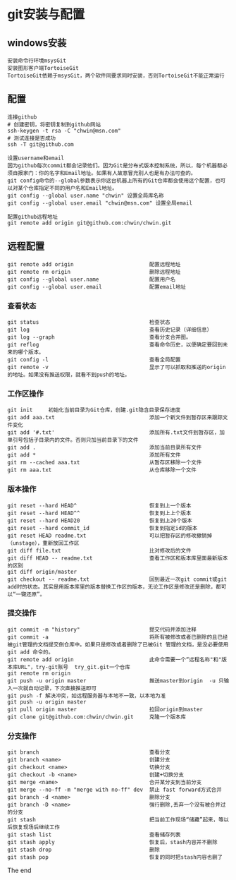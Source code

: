 # git安装与配置
## windows安装
    安装命令行环境msysGit
    安装图形客户端TortoiseGit
    TortoiseGit依赖于msysGit，两个软件同要求同时安装，否则TortoiseGit不能正常运行
## 配置
    连接github
    # 创建密钥，将密钥复制到github网站
    ssh-keygen -t rsa -C "chwin@msn.com"
    # 测试连接是否成功
    ssh -T git@github.com

    设置username和email
    因为github每次commit都会记录他们。因为Git是分布式版本控制系统，所以，每个机器都必须自报家门：你的名字和Email地址。如果有人故意冒充别人也是有办法可查的。
    git config命令的--global参数表示你这台机器上所有的Git仓库都会使用这个配置，也可以对某个仓库指定不同的用户名和Email地址。
    git config --global user.name "chwin" 设置全局库名称
    git config --global user.email "chwin@msn.com" 设置全局email

    配置github远程地址
    git remote add origin git@github.com:chwin/chwin.git
## 远程配置
    git remote add origin                        配置远程地址
    git remote rm origin                         删除远程地址
    git config --global user.name                配置用户名
    git config --global user.email               配置email地址
### 查看状态
    git status                                   检查状态
    git log                                      查看历史记录（详细信息）
    git log --graph                              查看分支合并图。
    git reflog                                   查看命令历史，以便确定要回到未来的哪个版本。
    git config -l                                查看全局配置
    git remote -v                                显示了可以抓取和推送的origin的地址。如果没有推送权限，就看不到push的地址。
### 工作区操作
    git init     初始化当前目录为Git仓库，创建.git隐含目录保存进度
    git add aaa.txt                              添加一个新文件到暂存区来跟踪文件变化
    git add '#.txt'                              添加所有.txt文件到暂存区，加单引号包括子目录内的文件。否则只加当前目录下的文件
    git add .                                    添加当前目录所有文件
    git add *                                    添加所有文件
    git rm --cached aaa.txt                      从暂存区移除一个文件
    git rm aaa.txt                               从仓库移除一个文件
### 版本操作
    git reset --hard HEAD^                       恢复到上一个版本
    git reset --hard HEAD^^                      恢复到上上个版本
    git reset --hard HEAD20                      恢复到上20个版本
    git reset --hard commit_id                   恢复到指定id的版本
    git reset HEAD readme.txt                    可以把暂存区的修改撤销掉（unstage），重新放回工作区
    git diff file.txt                            比对修改后的文件
    git diff HEAD -- readme.txt                  查看工作区和版本库里面最新版本的区别
    git diff origin/master
    git checkout -- readme.txt                   回到最近一次git commit或git add时的状态。其实是用版本库里的版本替换工作区的版本，无论工作区是修改还是删除，都可以“一键还原”。
### 提交操作
    git commit -m "history"                      提交代码并添加注释
    git commit -a                                将所有被修改或者已删除的且已经被git管理的文档提交倒仓库中。如果只是修改或者删除了已被Git 管理的文档，是没必要使用git add 命令的。
    git remote add origin                        此命令需要一个“远程名称"和"版本库URL"，try-git账号  try_git.git一个仓库
    git remote rm origin
    git push -u origin master                    推送master到origin  -u 只输入一次就自动记录，下次直接推送即可
    git push -f 解决冲突，如远程服务器与本地不一致，以本地为准
    git push -u origin master
    git pull origin master                       拉回origin到master
    git clone git@github.com:chwin/chwin.git     克隆一个版本库
### 分支操作
    git branch                                   查看分支
    git branch <name>                            创建分支
    git checkout <name>                          切换分支
    git checkout -b <name>                       创建+切换分支
    git merge <name>                             合并某分支到当前分支
    git merge --no-ff -m "merge with no-ff" dev  禁止 fast forward方式合并
    git branch -d <name>                         删除分支
    git branch -D <name>                         强行删除,丢弃一个没有被合并过的分支
    git stash                                    把当前工作现场“储藏”起来，等以后恢复现场后继续工作
    git stash list                               查看储存列表
    git stash apply                              恢复后，stash内容并不删除
    git stash drop                               删除
    git stash pop                                恢复的同时把stash内容也删了
The end
